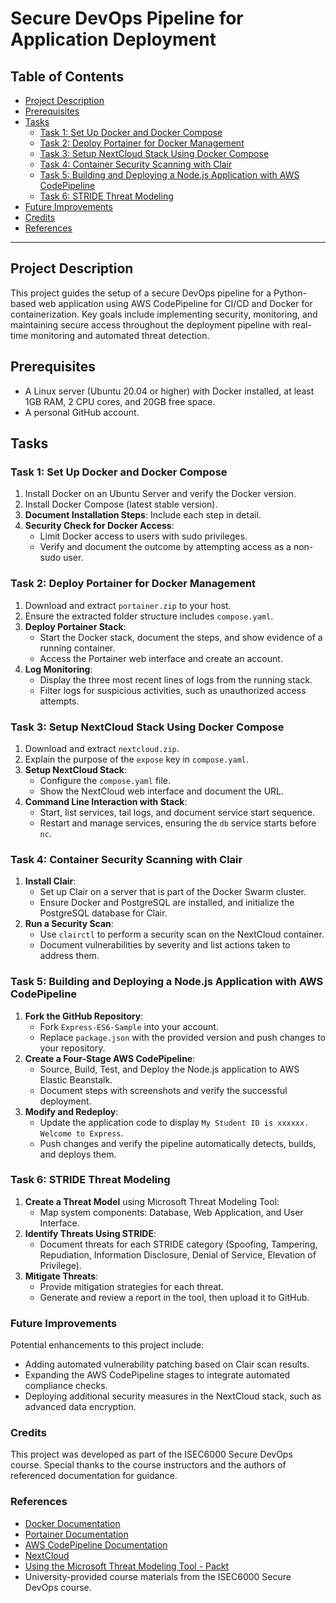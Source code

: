 # Secure DevOps Pipeline for Application Deployment

## Table of Contents
- [Project Description](#project-description)
- [Prerequisites](#prerequisites)
- [Tasks](#tasks)
  - [Task 1: Set Up Docker and Docker Compose](#task-1-set-up-docker-and-docker-compose)
  - [Task 2: Deploy Portainer for Docker Management](#task-2-deploy-portainer-for-docker-management)
  - [Task 3: Setup NextCloud Stack Using Docker Compose](#task-3-setup-nextcloud-stack-using-docker-compose)
  - [Task 4: Container Security Scanning with Clair](#task-4-container-security-scanning-with-clair)
  - [Task 5: Building and Deploying a Node.js Application with AWS CodePipeline](#task-5-building-and-deploying-a-nodejs-application-with-aws-codepipeline)
  - [Task 6: STRIDE Threat Modeling](#task-6-stride-threat-modeling)
- [Future Improvements](#future-improvements)
- [Credits](#credits)
- [References](#references)


---

## Project Description
This project guides the setup of a secure DevOps pipeline for a Python-based web application using AWS CodePipeline for CI/CD and Docker for containerization. Key goals include implementing security, monitoring, and maintaining secure access throughout the deployment pipeline with real-time monitoring and automated threat detection.

## Prerequisites
- A Linux server (Ubuntu 20.04 or higher) with Docker installed, at least 1GB RAM, 2 CPU cores, and 20GB free space.
- A personal GitHub account.

## Tasks

### Task 1: Set Up Docker and Docker Compose
1. Install Docker on an Ubuntu Server and verify the Docker version.
2. Install Docker Compose (latest stable version).
3. **Document Installation Steps**: Include each step in detail.
4. **Security Check for Docker Access**:
   - Limit Docker access to users with sudo privileges.
   - Verify and document the outcome by attempting access as a non-sudo user.

### Task 2: Deploy Portainer for Docker Management
1. Download and extract `portainer.zip` to your host.
2. Ensure the extracted folder structure includes `compose.yaml`.
3. **Deploy Portainer Stack**:
   - Start the Docker stack, document the steps, and show evidence of a running container.
   - Access the Portainer web interface and create an account.
4. **Log Monitoring**:
   - Display the three most recent lines of logs from the running stack.
   - Filter logs for suspicious activities, such as unauthorized access attempts.

### Task 3: Setup NextCloud Stack Using Docker Compose
1. Download and extract `nextcloud.zip`.
2. Explain the purpose of the `expose` key in `compose.yaml`.
3. **Setup NextCloud Stack**:
   - Configure the `compose.yaml` file.
   - Show the NextCloud web interface and document the URL.
4. **Command Line Interaction with Stack**:
   - Start, list services, tail logs, and document service start sequence.
   - Restart and manage services, ensuring the `db` service starts before `nc`.

### Task 4: Container Security Scanning with Clair
1. **Install Clair**:
   - Set up Clair on a server that is part of the Docker Swarm cluster.
   - Ensure Docker and PostgreSQL are installed, and initialize the PostgreSQL database for Clair.
2. **Run a Security Scan**:
   - Use `clairctl` to perform a security scan on the NextCloud container.
   - Document vulnerabilities by severity and list actions taken to address them.

### Task 5: Building and Deploying a Node.js Application with AWS CodePipeline
1. **Fork the GitHub Repository**:
   - Fork `Express-ES6-Sample` into your account.
   - Replace `package.json` with the provided version and push changes to your repository.
2. **Create a Four-Stage AWS CodePipeline**:
   - Source, Build, Test, and Deploy the Node.js application to AWS Elastic Beanstalk.
   - Document steps with screenshots and verify the successful deployment.
3. **Modify and Redeploy**:
   - Update the application code to display `My Student ID is xxxxxx. Welcome to Express`.
   - Push changes and verify the pipeline automatically detects, builds, and deploys them.

### Task 6: STRIDE Threat Modeling
1. **Create a Threat Model** using Microsoft Threat Modeling Tool:
   - Map system components: Database, Web Application, and User Interface.
2. **Identify Threats Using STRIDE**:
   - Document threats for each STRIDE category (Spoofing, Tampering, Repudiation, Information Disclosure, Denial of Service, Elevation of Privilege).
3. **Mitigate Threats**:
   - Provide mitigation strategies for each threat.
   - Generate and review a report in the tool, then upload it to GitHub.

### Future Improvements
Potential enhancements to this project include:
- Adding automated vulnerability patching based on Clair scan results.
- Expanding the AWS CodePipeline stages to integrate automated compliance checks.
- Deploying additional security measures in the NextCloud stack, such as advanced data encryption.
  
### Credits
This project was developed as part of the ISEC6000 Secure DevOps course. Special thanks to the course instructors and the authors of referenced documentation for guidance.

### References
- [Docker Documentation](https://docs.docker.com/)
- [Portainer Documentation](https://docs.portainer.io/)
- [AWS CodePipeline Documentation](https://docs.aws.amazon.com/codepipeline/latest/userguide/welcome.html)
- [NextCloud](https://nextcloud.com/)
- [Using the Microsoft Threat Modeling Tool - Packt](https://security.packt.com/beginners-corner-using-the-microsoft-threat-modeling-tool/)
- University-provided course materials from the ISEC6000 Secure DevOps course.



